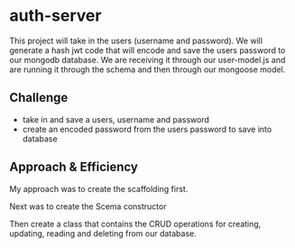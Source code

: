# auth-server

This project will take in the users (username and password). We will generate a hash jwt code that will encode and save the users password to our mongodb database. We are receiving it through our user-model.js and are running it through the schema and then through our mongoose model. 

## Challenge
- take in and save a users, username and password
- create an encoded password from the users password to save into database


## Approach & Efficiency
<!-- What approach did you take? Why? What is the Big O space/time for this approach? -->

My approach was to create the scaffolding first.

Next was to create the Scema constructor

Then create a class that contains the CRUD operations for creating, updating, reading and deleting from our database. 

